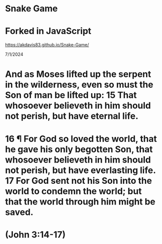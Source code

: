 # Snake Game
# Forked in JavaScript
https://akdavis83.github.io/Snake-Game/

7/1/2024

# And as Moses lifted up the serpent in the wilderness, even so must the Son of man be lifted up: 15 That whosoever believeth in him should not perish, but have eternal life.
# 16 ¶ For God so loved the world, that he gave his only begotten Son, that whosoever believeth in him should not perish, but have everlasting life. 17 For God sent not his Son into the world to condemn the world; but that the world through him might be saved.
 # (John 3:14-17)
 
